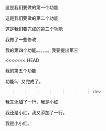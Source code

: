 这是我们要做的第一个功能

这是我们要做的第二个功能

这是我们要完成的第三个功能

我做了一些修改

我的第四个功能。。。。。。我要提出第三

<<<<<<< HEAD



我的第五个功能

功能5，又完成了。
>>>>>>> dev

我又添加了一行，我是小红

我还是小红，我又添加了一行。

我是小小红。